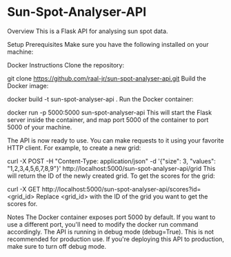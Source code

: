 # Sun-Spot-Analyser-API
Overview
This is a Flask API for analysing sun spot data.

Setup
Prerequisites
Make sure you have the following installed on your machine:

Docker
Instructions
Clone the repository:

git clone https://github.com/raal-jr/sun-spot-analyser-api.git
Build the Docker image:

docker build -t sun-spot-analyser-api .
Run the Docker container:

docker run -p 5000:5000 sun-spot-analyser-api
This will start the Flask server inside the container, and map port 5000 of the container to port 5000 of your machine.

The API is now ready to use. You can make requests to it using your favorite HTTP client. For example, to create a new grid:


curl -X POST -H "Content-Type: application/json" -d '{"size": 3, "values": "1,2,3,4,5,6,7,8,9"}' http://localhost:5000/sun-spot-analyser-api/grid
This will return the ID of the newly created grid. To get the scores for the grid:

curl -X GET http://localhost:5000/sun-spot-analyser-api/scores?id=<grid_id>
Replace <grid_id> with the ID of the grid you want to get the scores for.

Notes
The Docker container exposes port 5000 by default. If you want to use a different port, you'll need to modify the docker run command accordingly.
The API is running in debug mode (debug=True). This is not recommended for production use. If you're deploying this API to production, make sure to turn off debug mode.

